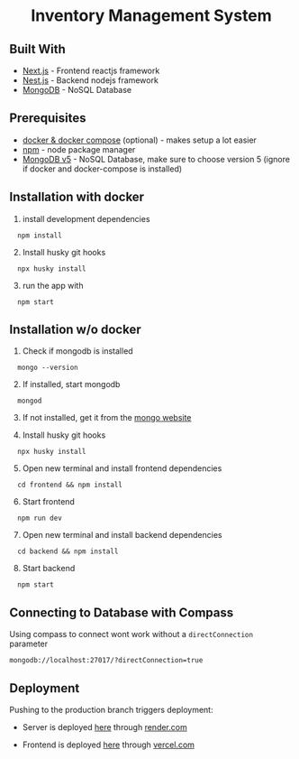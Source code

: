 <div align="center">
  <h1 align="center">Inventory Management System</h1>
</div>

## Built With

-   [Next.js](https://nextjs.org/) - Frontend reactjs framework
-   [Nest.js](https://nestjs.com/) - Backend nodejs framework
-   [MongoDB](https://www.mongodb.com/) - NoSQL Database

## Prerequisites

-   [docker & docker compose](https://docs.docker.com/compose/) (optional) - makes setup a lot easier
-   [npm](https://nodejs.org/en/) - node package manager
-   [MongoDB v5](https://www.mongodb.com/try/download/community) - NoSQL Database, make sure to choose version 5 (ignore if docker and docker-compose is installed)

## Installation with docker

1. install development dependencies

```
  npm install
```

2. Install husky git hooks

```
  npx husky install
```

3. run the app with

```
  npm start
```

## Installation w/o docker

1. Check if mongodb is installed

```
  mongo --version
```

2. If installed, start mongodb

```
  mongod
```

3. If not installed, get it from the [mongo website](https://www.mongodb.com/)

4. Install husky git hooks

```
  npx husky install
```

5. Open new terminal and install frontend dependencies

```
  cd frontend && npm install
```

6. Start frontend

```
  npm run dev
```

7. Open new terminal and install backend dependencies

```
  cd backend && npm install
```

8. Start backend

```
  npm start
```

## Connecting to Database with Compass

Using compass to connect wont work without a `directConnection` parameter

```
mongodb://localhost:27017/?directConnection=true
```

## Deployment

Pushing to the production branch triggers deployment:

-   Server is deployed [here](https://dashboard.render.com/web/srv-ccb9atkgqg461mcodu70) through [render.com](https://dashboard.render.com/web/srv-ccb9atkgqg461mcodu70)

-   Frontend is deployed [here](https://desktop-ims.vercel.app) through [vercel.com](https://vercel.com/tristanjeruta/desktop-ims)
